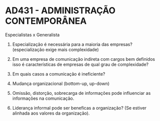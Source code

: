 # AD431 - ADMINISTRAÇÃO CONTEMPORÂNEA

Especialistas x Generalista

1. Especialização é necessária para a maioria das empresas? (especialização exige mais complexidade)

2. Em uma empresa de comunicação indireta com cargos bem definidos isso é características de empresas de qual grau de complexidade?

3. Em quais casos a comunicação é ineficiente?

4. Mudança organizacional (bottom-up, up-down)

5. Omissão, distorção, sobrecarga de informações pode influenciar as informações na comunicação.

6. Liderança informal pode ser beneficas a organização? (Se estiver alinhada aos valores da organização).
